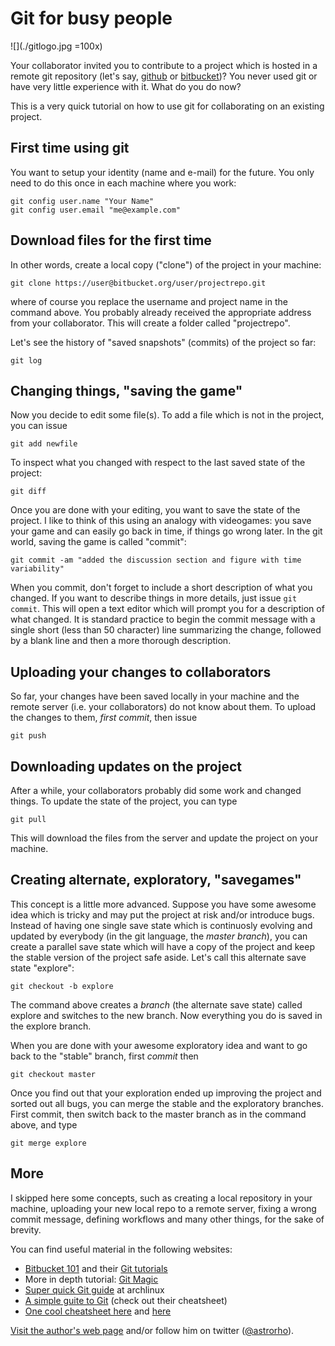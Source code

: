 Git for busy people
=======

![](./gitlogo.jpg =100x)

Your collaborator invited you to contribute to a project which is hosted in a remote git repository (let's say, [github](https://github.com) or [bitbucket](https://bitbucket.org))? You never used git or have very little experience with it. What do you do now?

This is a very quick tutorial on how to use git for collaborating on an existing project. 

## First time using git

You want to setup your identity (name and e-mail) for the future. You only need to do this once in each machine where you work:

```
git config user.name "Your Name"
git config user.email "me@example.com"
```

## Download files for the first time

In other words, create a local copy ("clone") of the project in your machine:

```
git clone https://user@bitbucket.org/user/projectrepo.git
``` 
where of course you replace the username and project name in the command above. You probably already received the appropriate address from your collaborator. This will create a folder called "projectrepo".

Let's see the history of "saved snapshots" (commits) of the project so far:

```
git log
```


## Changing things, "saving the game"

Now you decide to edit some file(s). To add a file which is not in the project, you can issue

```
git add newfile
```

To inspect what you changed with respect to the last saved state of the project:

```
git diff
```

Once you are done with your editing, you want to save the state of the project. I like to think of this using an analogy with videogames: you save your game and can easily go back in time, if things go wrong later. In the git world, saving the game is called "commit":


```
git commit -am "added the discussion section and figure with time variability"
```
When you commit, don't forget to include a short description of what you changed. If you want to describe things in more details, just issue `git commit`. This will open a text editor which will prompt you for a description of what changed. It is standard practice to begin the commit message with a single short (less than 50 character) line summarizing the change, followed by a blank line and then a more thorough description. 

## Uploading your changes to collaborators

So far, your changes have been saved locally in your machine and the remote server (i.e. your collaborators) do not know about them. To upload the changes to them, *first commit*, then issue

```
git push
```

## Downloading updates on the project

After a while, your collaborators probably did some work and changed things. To update the state of the project, you can type

```
git pull
```
This will download the files from the server and update the project on your machine.


## Creating alternate, exploratory, "savegames"

This concept is a little more advanced. Suppose you have some awesome idea which is tricky and may put the project at risk and/or introduce bugs. Instead of having one single save state which is continuosly evolving and updated by everybody (in the git language, the *master branch*), you can create a parallel save state which will have a copy of the project and keep the stable version of the project safe aside. Let's call this alternate save state "explore":

```
git checkout -b explore
```
The command above creates a *branch* (the alternate save state) called explore and switches to the new branch. Now everything you do is saved in the explore branch. 

When you are done with your awesome exploratory idea and want to go back to the "stable" branch, first *commit* then

```
git checkout master
```

Once you find out that your exploration ended up improving the project and sorted out all bugs, you can merge the stable and the exploratory branches. First commit, then switch back to the master branch as in the command above, and type

```
git merge explore
```

<!---
If you decide to upload the new exploratory branch to the remote server, you can do a push command
-->

## More

I skipped here some concepts, such as creating a local repository in your machine, uploading your new local repo to a remote server, fixing a wrong commit message, defining workflows and many other things, for the sake of brevity.

You can find useful material in the following websites:

* [Bitbucket 101](https://confluence.atlassian.com/display/BITBUCKET/Bitbucket+101) and their [Git tutorials](https://www.atlassian.com/git)
* More in depth tutorial: [Git Magic](http://www-cs-students.stanford.edu/~blynn/gitmagic/)
* [Super quick Git guide](https://wiki.archlinux.org/index.php/Super_Quick_Git_Guide) at archlinux
* [A simple guite to Git](http://rogerdudler.github.io/git-guide/) (check out their cheatsheet)
* [One cool cheatsheet here](https://github.com/AlexZeitler/gitcheatsheet/blob/master/gitcheatsheet.pdf) and [here](http://www.git-tower.com/blog/git-cheat-sheet/)

[Visit the author's web page](http://www.astro.iag.usp.br/~nemmen/) and/or follow him on twitter ([@astrorho](https://twitter.com/astrorho)).